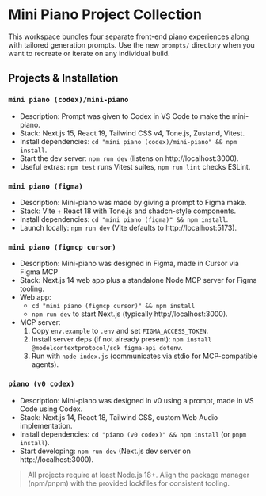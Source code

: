 # Mini Piano Project Collection

This workspace bundles four separate front-end piano experiences along with tailored generation prompts. Use the new `prompts/` directory when you want to recreate or iterate on any individual build.

## Projects & Installation

### `mini piano (codex)/mini-piano`
- Description: Prompt was given to Codex in VS Code to make the mini-piano.
- Stack: Next.js 15, React 19, Tailwind CSS v4, Tone.js, Zustand, Vitest.
- Install dependencies: `cd "mini piano (codex)/mini-piano" && npm install`.
- Start the dev server: `npm run dev` (listens on http://localhost:3000).
- Useful extras: `npm test` runs Vitest suites, `npm run lint` checks ESLint.

### `mini piano (figma)`
- Description: Mini-piano was made by giving a prompt to Figma make.
- Stack: Vite + React 18 with Tone.js and shadcn-style components.
- Install dependencies: `cd "mini piano (figma)" && npm install`.
- Launch locally: `npm run dev` (Vite defaults to http://localhost:5173).

### `mini piano (figmcp cursor)`
- Description: Mini-piano was designed in Figma, made in Cursor via Figma MCP
- Stack: Next.js 14 web app plus a standalone Node MCP server for Figma tooling.
- Web app:
  - `cd "mini piano (figmcp cursor)" && npm install`
  - `npm run dev` to start Next.js (typically http://localhost:3000).
- MCP server:
  1. Copy `env.example` to `.env` and set `FIGMA_ACCESS_TOKEN`.
  2. Install server deps (if not already present): `npm install @modelcontextprotocol/sdk figma-api dotenv`.
  3. Run with `node index.js` (communicates via stdio for MCP-compatible agents).

### `piano (v0 codex)`
- Description: Mini-piano was designed in v0 using a prompt, made in VS Code using Codex.
- Stack: Next.js 14, React 18, Tailwind CSS, custom Web Audio implementation.
- Install dependencies: `cd "piano (v0 codex)" && npm install` (or `pnpm install`).
- Start developing: `npm run dev` (Next.js dev server on http://localhost:3000).

> All projects require at least Node.js 18+. Align the package manager (npm/pnpm) with the provided lockfiles for consistent tooling.

